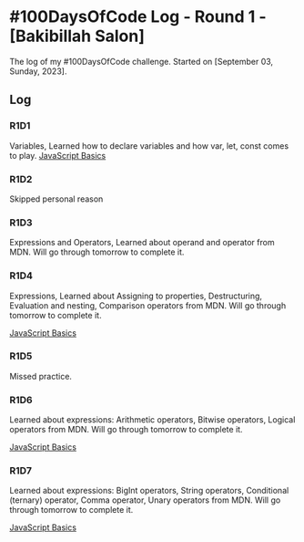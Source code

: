 # #100DaysOfCode Log - Round 1 - [Bakibillah Salon]

The log of my #100DaysOfCode challenge. Started on [September 03, Sunday, 2023].

## Log

### R1D1 
Variables, Learned how to declare variables and how var, let, const comes to play. [JavaScript Basics](https://github.com/sakibian/code-daily/commit/997b81337cc77061739a55b5ba5332b3daa12235)

### R1D2 
Skipped personal reason

### R1D3
Expressions and Operators, Learned about operand and operator from MDN. Will go through tomorrow to complete it.

### R1D4
Expressions, Learned about Assigning to properties, Destructuring, Evaluation and nesting, Comparison operators from MDN. Will go through tomorrow to complete it.

[JavaScript Basics](https://github.com/sakibian/code-daily/commit/92cd6b739dd01da0f5baafea2f6d4021902fe189)
### R1D5
Missed practice.

### R1D6
Learned about expressions: Arithmetic operators, Bitwise operators, Logical operators from MDN. Will go through tomorrow to complete it.

[JavaScript Basics](https://github.com/sakibian/code-daily/commit/c706b555a63cb6d493e4cd5ef63e853e5bab4415)
### R1D7
Learned about expressions: BigInt operators, String operators, Conditional (ternary) operator, Comma operator, Unary operators from MDN. Will go through tomorrow to complete it. 

[JavaScript Basics](https://github.com/sakibian/code-daily/commit/08c72725098dcb0a0f36e0e8ed0e81a367a347aa)